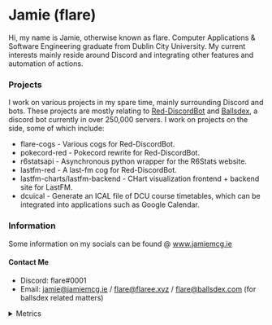 # Jamie (flare)

Hi, my name is Jamie, otherwise known as flare. Computer Applications & Software Engineering graduate from Dublin City University. My current interests mainly reside around Discord and integrating other features and automation of actions.
### Projects
I work on various projects in my spare time, mainly surrounding Discord and bots. These projects are mostly relating to [Red-DiscordBot](https://github.com/Cog-Creators/Red-DiscordBot) and [Ballsdex](https://github.com/Ballsdex-Team/BallsDex-DiscordBot), a discord bot currently in over 250,000 servers. I work on projects on the side, some of which include:

- flare-cogs - Various cogs for Red-DiscordBot.
- pokecord-red - Pokecord rewrite for Red-DiscordBot.
- r6statsapi - Asynchronous python wrapper for the R6Stats website.
- lastfm-red - A last-fm cog for Red-DiscordBot.
- lastfm-charts/lastfm-backend - CHart visualization frontend + backend site for LastFM.
- dcuical - Generate an ICAL file of DCU course timetables, which can be integrated into applications such as Google Calendar.

### Information
Some information on my socials can be found @ www.jamiemcg.ie

#### Contact Me
- Discord: flare#0001
- Email: jamie@jamiemcg.ie / flare@flaree.xyz / flare@ballsdex.com (for ballsdex related matters)

<details>
  <summary>Metrics</summary>

![flare's GitHub metrics](./github-metrics.svg)
</details> 

